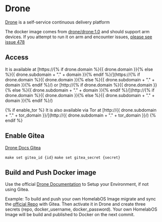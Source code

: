 # Drone

[Drone](https://drone.io) is a self-service continuous delivery platform

The docker image comes from [drone/drone:1.0](https://hub.docker.com/r/drone/drone) and should support arm devices.
If you attempt to run it on arm and encounter issues, [please see issue 478](https://gitlab.com/NickBusey/HomelabOS/-/issues/478)


## Access

It is available at [https://{% if drone.domain %}{{ drone.domain }}{% else %}{{ drone.subdomain + "." + domain }}{% endif %}/](https://{% if drone.domain %}{{ drone.domain }}{% else %}{{ drone.subdomain + "." + domain }}{% endif %}/) or [http://{% if drone.domain %}{{ drone.domain }}{% else %}{{ drone.subdomain + "." + domain }}{% endif %}/](http://{% if drone.domain %}{{ drone.domain }}{% else %}{{ drone.subdomain + "." + domain }}{% endif %}/)

{% if enable_tor %}
It is also available via Tor at [http://{{ drone.subdomain + "." + tor_domain }}/](http://{{ drone.subdomain + "." + tor_domain }}/)
{% endif %}

## Enable Gitea

[Drone Docs Gitea](https://docs.drone.io/server/provider/gitea/)

`make set gitea_id {id}`
`make set gitea_secret {secret}`

## Build and Push Docker image

Use the official [Drone Documentation](https://docs.drone.io/) to Setup your Environment, if not using Gitea.

Example:
To build and push your own HomelabOS Image migrate and sync the [official Repo](https://gitlab.com/NickBusey/HomelabOS/) with Gitea.
Then activate it in Drone and create three secrets (repo, docker_username, docker_password). 
Your own HomelabOS Image will be build and published to Docker on the next commit.
